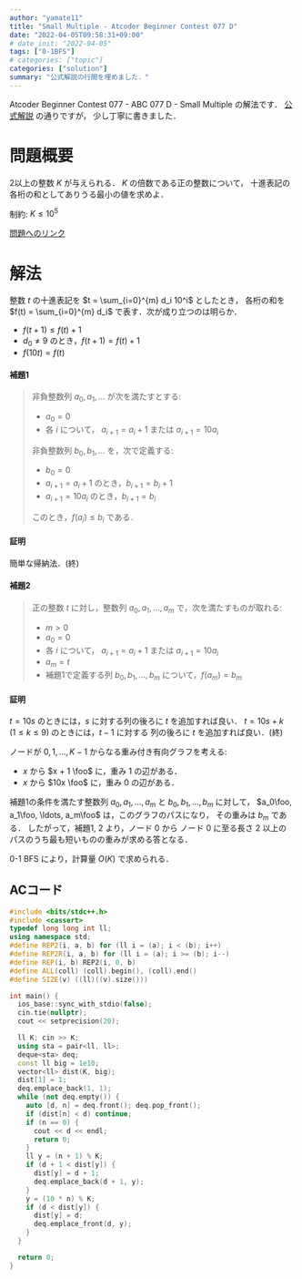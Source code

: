 ```yaml
---
author: "yamate11"
title: "Small Multiple - Atcoder Beginner Contest 077 D"
date: "2022-04-05T09:58:31+09:00"
# date_init: "2022-04-05"
tags: ["0-1BFS"]
# categories: ["topic"]
categories: ["solution"]
summary: "公式解説の行間を埋めました．"
---
```


Atcoder Beginner Contest 077 - ABC 077 D - Small Multiple の解法です．
[公式解説](https://img.atcoder.jp/arc084/editorial.pdf) の通りですが，
少し丁寧に書きました．


# 問題概要

2以上の整数 $K$ が与えられる．
$K$ の倍数である正の整数について，
十進表記の各桁の和としてありうる最小の値を求めよ．

制約: $K \leq 10^5$

[問題へのリンク](https://atcoder.jp/contests/abc077/tasks/arc084_b)

# 解法

整数 $t$ の十進表記を $t = \sum_{i=0}^{m} d_i 10^i$ としたとき，
各桁の和を $f(t) = \sum_{i=0}^{m} d_i$ で表す．次が成り立つのは明らか．

* $f(t + 1) \leq f(t) + 1$
* $d_0 \not= 9$ のとき，$f(t + 1) = f(t) + 1$
* $f(10t) = f(t)$

#### 補題1

> 非負整数列 $a_0, a_1, \ldots$ が次を満たすとする:
>
> * $a_0 = 0$
> * 各 $i$ について，
>   $a_{i + 1} = a_i + 1$ または $a_{i + 1} = 10 a_i$
> 
> 非負整数列 $b_0, b_1, \ldots$ を，次で定義する:
> * $b_0 = 0$
> * $a_{i + 1} = a_i + 1$ のとき，$b_{i + 1} = b_i + 1$
> * $a_{i + 1} = 10 a_i$ のとき，$b_{i + 1} = b_i$
> 
> このとき，$f(a_i) \leq b_i$ である．

#### 証明

簡単な帰納法．(終)

#### 補題2

> 正の整数 $t$ に対し，整数列 $a_0, a_1, ..., a_m$ で，次を満たすものが取れる:
>
> * $m > 0$
> * $a_0 = 0$
> * 各 $i$ について，
>   $a_{i + 1} = a_i + 1$ または $a_{i + 1} = 10 a_i$
> * $a_m = t$
> * 補題1で定義する列 $b_0, b_1, \ldots, b_m$ について，$f(a_m) = b_m$

#### 証明

$t = 10s$ のときには，$s$ に対する列の後ろに $t$ を追加すれば良い．
$t = 10s + k\quad(1 \leq k \leq 9)$ のときには，$t - 1$ に対する
列の後ろに $t$ を追加すれば良い．(終)

ノードが $0, 1, \ldots, K-1$ からなる重み付き有向グラフを考える:
$\newcommand{\foo}{\\;(\textrm{mod}~K)}$

* $x$ から $x + 1 \foo$  に，重み 1 の辺がある．
* $x$ から $10x \foo$ に，重み 0 の辺がある．

補題1の条件を満たす整数列 $a_0, a_1, \ldots, a_m$ と
$b_0, b_1, \ldots, b_m$ に対して，
$a_0\foo, a_1\foo, \ldots, a_m\foo$ は，このグラフのパスになり，
その重みは $b_m$ である．
したがって，補題1, 2 より，ノード 0 から ノード 0 に至る長さ 2 以上の
パスのうち最も短いものの重みが求める答となる．

0-1 BFS により，計算量 $O(K)$ で求められる．

## ACコード

```cpp
#include <bits/stdc++.h>
#include <cassert>
typedef long long int ll;
using namespace std;
#define REP2(i, a, b) for (ll i = (a); i < (b); i++)
#define REP2R(i, a, b) for (ll i = (a); i >= (b); i--)
#define REP(i, b) REP2(i, 0, b)
#define ALL(coll) (coll).begin(), (coll).end()
#define SIZE(v) ((ll)((v).size()))

int main() {
  ios_base::sync_with_stdio(false);
  cin.tie(nullptr);
  cout << setprecision(20);

  ll K; cin >> K;
  using sta = pair<ll, ll>;
  deque<sta> deq;
  const ll big = 1e10;
  vector<ll> dist(K, big);
  dist[1] = 1;
  deq.emplace_back(1, 1);
  while (not deq.empty()) {
    auto [d, n] = deq.front(); deq.pop_front();
    if (dist[n] < d) continue;
    if (n == 0) {
      cout << d << endl;
      return 0;
    }
    ll y = (n + 1) % K;
    if (d + 1 < dist[y]) {
      dist[y] = d + 1;
      deq.emplace_back(d + 1, y);
    }
    y = (10 * n) % K;
    if (d < dist[y]) {
      dist[y] = d;
      deq.emplace_front(d, y);
    }
  }

  return 0;
}
```

